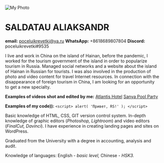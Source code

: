 ![My Photo](https://sun9-1.userapi.com/impf/IfS4pqU01Pj17jG21I7glZOnnb-r0cSBjNNOHg/DKCkrzFx7E0.jpg?size=800x533&quality=96&sign=105e041ea37bc6f205651e84d35c7ff6&type=album)

# SALDATAU ALIAKSANDR

**email:** poceluikrevetki@ya.ru
**WhatsApp:** +8618689807804
**Discord:** poceluikrevetki#9535

I live and work in China on the island of Hainan, before the pandemic, I worked for the tourism government of the island in order to popularize tourism in Russia. Managed social networks and a website about the island of Hainan in Russian for tourists. I was also involved in the production of photo and video content for travel Internet resources. In connection with the disappearance of foreign tourism in China, I am looking for an opportunity to get a new specialty.

**Examples of videos shot and edited by me:**
[Atlantis Hotel](https://www.youtube.com/watch?v=llR2OMfsf7k)
[Sanya Pool Party](https://www.youtube.com/watch?v=GuiJISLlLcM)

**Examples of my code)):**
`<script>
    alert( 'Привет, RS!' );
</script>`

Basic knowledge of HTML, CSS, GIT version control system. In-depth knowledge of graphic editors (*Photoshop, Lightroom*) and video editors (*FinalCut, Davinci*). I have experience in creating landing pages and sites on WordPress.

Graduated from the University with a degree in accounting, analysis and audit.

Knowledge of languages: English - *basic level,* Chinese - *HSK3.*